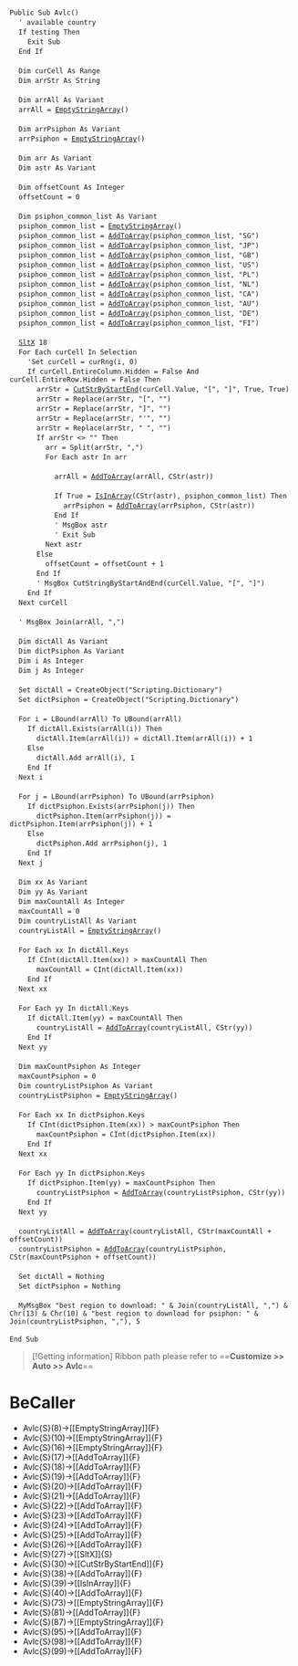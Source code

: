 &nbsp;  &nbsp;  &nbsp;  &nbsp;  
`Public Sub Avlc()`  
&nbsp;&nbsp;&nbsp;&nbsp;`' available country`  
&nbsp;&nbsp;&nbsp;&nbsp;`If testing Then`  
&nbsp;&nbsp;&nbsp;&nbsp;&nbsp;&nbsp;&nbsp;&nbsp;`Exit Sub`  
&nbsp;&nbsp;&nbsp;&nbsp;`End If`  
&nbsp;  &nbsp;  &nbsp;  &nbsp;  
&nbsp;&nbsp;&nbsp;&nbsp;`Dim curCell As Range`  
&nbsp;&nbsp;&nbsp;&nbsp;`Dim arrStr As String`  
&nbsp;  &nbsp;  &nbsp;  &nbsp;  
&nbsp;&nbsp;&nbsp;&nbsp;`Dim arrAll As Variant`  
&nbsp;&nbsp;&nbsp;&nbsp;`arrAll = `[`EmptyStringArray`](EmptyStringArray)`()`  
&nbsp;  &nbsp;  &nbsp;  &nbsp;  
&nbsp;&nbsp;&nbsp;&nbsp;`Dim arrPsiphon As Variant`  
&nbsp;&nbsp;&nbsp;&nbsp;`arrPsiphon = `[`EmptyStringArray`](EmptyStringArray)`()`  
&nbsp;  &nbsp;  &nbsp;  &nbsp;  
&nbsp;&nbsp;&nbsp;&nbsp;`Dim arr As Variant`  
&nbsp;&nbsp;&nbsp;&nbsp;`Dim astr As Variant`  
&nbsp;  &nbsp;  &nbsp;  &nbsp;  
&nbsp;&nbsp;&nbsp;&nbsp;`Dim offsetCount As Integer`  
&nbsp;&nbsp;&nbsp;&nbsp;`offsetCount = 0`  
&nbsp;  &nbsp;  &nbsp;  &nbsp;  
&nbsp;&nbsp;&nbsp;&nbsp;`Dim psiphon_common_list As Variant`  
&nbsp;&nbsp;&nbsp;&nbsp;`psiphon_common_list = `[`EmptyStringArray`](EmptyStringArray)`()`  
&nbsp;&nbsp;&nbsp;&nbsp;`psiphon_common_list = `[`AddToArray`](AddToArray)`(psiphon_common_list, "SG")`  
&nbsp;&nbsp;&nbsp;&nbsp;`psiphon_common_list = `[`AddToArray`](AddToArray)`(psiphon_common_list, "JP")`  
&nbsp;&nbsp;&nbsp;&nbsp;`psiphon_common_list = `[`AddToArray`](AddToArray)`(psiphon_common_list, "GB")`  
&nbsp;&nbsp;&nbsp;&nbsp;`psiphon_common_list = `[`AddToArray`](AddToArray)`(psiphon_common_list, "US")`  
&nbsp;&nbsp;&nbsp;&nbsp;`psiphon_common_list = `[`AddToArray`](AddToArray)`(psiphon_common_list, "PL")`  
&nbsp;&nbsp;&nbsp;&nbsp;`psiphon_common_list = `[`AddToArray`](AddToArray)`(psiphon_common_list, "NL")`  
&nbsp;&nbsp;&nbsp;&nbsp;`psiphon_common_list = `[`AddToArray`](AddToArray)`(psiphon_common_list, "CA")`  
&nbsp;&nbsp;&nbsp;&nbsp;`psiphon_common_list = `[`AddToArray`](AddToArray)`(psiphon_common_list, "AU")`  
&nbsp;&nbsp;&nbsp;&nbsp;`psiphon_common_list = `[`AddToArray`](AddToArray)`(psiphon_common_list, "DE")`  
&nbsp;&nbsp;&nbsp;&nbsp;`psiphon_common_list = `[`AddToArray`](AddToArray)`(psiphon_common_list, "FI")`  
&nbsp;  &nbsp;  &nbsp;  &nbsp;  
&nbsp;&nbsp;&nbsp;&nbsp;[`SltX`](SltX)` 18`  
&nbsp;&nbsp;&nbsp;&nbsp;`For Each curCell In Selection`  
&nbsp;&nbsp;&nbsp;&nbsp;&nbsp;&nbsp;&nbsp;&nbsp;`'Set curCell = curRng(i, 0)`  
&nbsp;&nbsp;&nbsp;&nbsp;&nbsp;&nbsp;&nbsp;&nbsp;`If curCell.EntireColumn.Hidden = False And curCell.EntireRow.Hidden = False Then`  
&nbsp;&nbsp;&nbsp;&nbsp;&nbsp;&nbsp;&nbsp;&nbsp;&nbsp;&nbsp;&nbsp;&nbsp;`arrStr = `[`CutStrByStartEnd`](CutStrByStartEnd)`(curCell.Value, "[", "]", True, True)`  
&nbsp;&nbsp;&nbsp;&nbsp;&nbsp;&nbsp;&nbsp;&nbsp;&nbsp;&nbsp;&nbsp;&nbsp;`arrStr = Replace(arrStr, "[", "")`  
&nbsp;&nbsp;&nbsp;&nbsp;&nbsp;&nbsp;&nbsp;&nbsp;&nbsp;&nbsp;&nbsp;&nbsp;`arrStr = Replace(arrStr, "]", "")`  
&nbsp;&nbsp;&nbsp;&nbsp;&nbsp;&nbsp;&nbsp;&nbsp;&nbsp;&nbsp;&nbsp;&nbsp;`arrStr = Replace(arrStr, "'", "")`  
&nbsp;&nbsp;&nbsp;&nbsp;&nbsp;&nbsp;&nbsp;&nbsp;&nbsp;&nbsp;&nbsp;&nbsp;`arrStr = Replace(arrStr, " ", "")`  
&nbsp;&nbsp;&nbsp;&nbsp;&nbsp;&nbsp;&nbsp;&nbsp;&nbsp;&nbsp;&nbsp;&nbsp;`If arrStr <> "" Then`  
&nbsp;&nbsp;&nbsp;&nbsp;&nbsp;&nbsp;&nbsp;&nbsp;&nbsp;&nbsp;&nbsp;&nbsp;&nbsp;&nbsp;&nbsp;&nbsp;`arr = Split(arrStr, ",")`  
&nbsp;&nbsp;&nbsp;&nbsp;&nbsp;&nbsp;&nbsp;&nbsp;&nbsp;&nbsp;&nbsp;&nbsp;&nbsp;&nbsp;&nbsp;&nbsp;`For Each astr In arr`  
&nbsp;  &nbsp;  &nbsp;  &nbsp;  
&nbsp;&nbsp;&nbsp;&nbsp;&nbsp;&nbsp;&nbsp;&nbsp;&nbsp;&nbsp;&nbsp;&nbsp;&nbsp;&nbsp;&nbsp;&nbsp;&nbsp;&nbsp;&nbsp;&nbsp;`arrAll = `[`AddToArray`](AddToArray)`(arrAll, CStr(astr))`  
&nbsp;  &nbsp;  &nbsp;  &nbsp;  
&nbsp;&nbsp;&nbsp;&nbsp;&nbsp;&nbsp;&nbsp;&nbsp;&nbsp;&nbsp;&nbsp;&nbsp;&nbsp;&nbsp;&nbsp;&nbsp;&nbsp;&nbsp;&nbsp;&nbsp;`If True = `[`IsInArray`](IsInArray)`(CStr(astr), psiphon_common_list) Then`  
&nbsp;&nbsp;&nbsp;&nbsp;&nbsp;&nbsp;&nbsp;&nbsp;&nbsp;&nbsp;&nbsp;&nbsp;&nbsp;&nbsp;&nbsp;&nbsp;&nbsp;&nbsp;&nbsp;&nbsp;&nbsp;&nbsp;&nbsp;&nbsp;`arrPsiphon = `[`AddToArray`](AddToArray)`(arrPsiphon, CStr(astr))`  
&nbsp;&nbsp;&nbsp;&nbsp;&nbsp;&nbsp;&nbsp;&nbsp;&nbsp;&nbsp;&nbsp;&nbsp;&nbsp;&nbsp;&nbsp;&nbsp;&nbsp;&nbsp;&nbsp;&nbsp;`End If`  
&nbsp;&nbsp;&nbsp;&nbsp;&nbsp;&nbsp;&nbsp;&nbsp;&nbsp;&nbsp;&nbsp;&nbsp;&nbsp;&nbsp;&nbsp;&nbsp;&nbsp;&nbsp;&nbsp;&nbsp;`' MsgBox astr`  
&nbsp;&nbsp;&nbsp;&nbsp;&nbsp;&nbsp;&nbsp;&nbsp;&nbsp;&nbsp;&nbsp;&nbsp;&nbsp;&nbsp;&nbsp;&nbsp;&nbsp;&nbsp;&nbsp;&nbsp;`' Exit Sub`  
&nbsp;&nbsp;&nbsp;&nbsp;&nbsp;&nbsp;&nbsp;&nbsp;&nbsp;&nbsp;&nbsp;&nbsp;&nbsp;&nbsp;&nbsp;&nbsp;`Next astr`  
&nbsp;&nbsp;&nbsp;&nbsp;&nbsp;&nbsp;&nbsp;&nbsp;&nbsp;&nbsp;&nbsp;&nbsp;`Else`  
&nbsp;&nbsp;&nbsp;&nbsp;&nbsp;&nbsp;&nbsp;&nbsp;&nbsp;&nbsp;&nbsp;&nbsp;&nbsp;&nbsp;&nbsp;&nbsp;`offsetCount = offsetCount + 1`  
&nbsp;&nbsp;&nbsp;&nbsp;&nbsp;&nbsp;&nbsp;&nbsp;&nbsp;&nbsp;&nbsp;&nbsp;`End If`  
&nbsp;&nbsp;&nbsp;&nbsp;&nbsp;&nbsp;&nbsp;&nbsp;&nbsp;&nbsp;&nbsp;&nbsp;`' MsgBox CutStringByStartAndEnd(curCell.Value, "[", "]")`  
&nbsp;&nbsp;&nbsp;&nbsp;&nbsp;&nbsp;&nbsp;&nbsp;`End If`  
&nbsp;&nbsp;&nbsp;&nbsp;`Next curCell`  
&nbsp;  &nbsp;  &nbsp;  &nbsp;  
&nbsp;&nbsp;&nbsp;&nbsp;`' MsgBox Join(arrAll, ",")`  
&nbsp;  &nbsp;  &nbsp;  &nbsp;  
&nbsp;&nbsp;&nbsp;&nbsp;`Dim dictAll As Variant`  
&nbsp;&nbsp;&nbsp;&nbsp;`Dim dictPsiphon As Variant`  
&nbsp;&nbsp;&nbsp;&nbsp;`Dim i As Integer`  
&nbsp;&nbsp;&nbsp;&nbsp;`Dim j As Integer`  
&nbsp;  &nbsp;  &nbsp;  &nbsp;  
&nbsp;&nbsp;&nbsp;&nbsp;`Set dictAll = CreateObject("Scripting.Dictionary")`  
&nbsp;&nbsp;&nbsp;&nbsp;`Set dictPsiphon = CreateObject("Scripting.Dictionary")`  
&nbsp;  &nbsp;  &nbsp;  &nbsp;  
&nbsp;&nbsp;&nbsp;&nbsp;`For i = LBound(arrAll) To UBound(arrAll)`  
&nbsp;&nbsp;&nbsp;&nbsp;&nbsp;&nbsp;&nbsp;&nbsp;`If dictAll.Exists(arrAll(i)) Then`  
&nbsp;&nbsp;&nbsp;&nbsp;&nbsp;&nbsp;&nbsp;&nbsp;&nbsp;&nbsp;&nbsp;&nbsp;`dictAll.Item(arrAll(i)) = dictAll.Item(arrAll(i)) + 1`  
&nbsp;&nbsp;&nbsp;&nbsp;&nbsp;&nbsp;&nbsp;&nbsp;`Else`  
&nbsp;&nbsp;&nbsp;&nbsp;&nbsp;&nbsp;&nbsp;&nbsp;&nbsp;&nbsp;&nbsp;&nbsp;`dictAll.Add arrAll(i), 1`  
&nbsp;&nbsp;&nbsp;&nbsp;&nbsp;&nbsp;&nbsp;&nbsp;`End If`  
&nbsp;&nbsp;&nbsp;&nbsp;`Next i`  
&nbsp;  &nbsp;  &nbsp;  &nbsp;  
&nbsp;&nbsp;&nbsp;&nbsp;`For j = LBound(arrPsiphon) To UBound(arrPsiphon)`  
&nbsp;&nbsp;&nbsp;&nbsp;&nbsp;&nbsp;&nbsp;&nbsp;`If dictPsiphon.Exists(arrPsiphon(j)) Then`  
&nbsp;&nbsp;&nbsp;&nbsp;&nbsp;&nbsp;&nbsp;&nbsp;&nbsp;&nbsp;&nbsp;&nbsp;`dictPsiphon.Item(arrPsiphon(j)) = dictPsiphon.Item(arrPsiphon(j)) + 1`  
&nbsp;&nbsp;&nbsp;&nbsp;&nbsp;&nbsp;&nbsp;&nbsp;`Else`  
&nbsp;&nbsp;&nbsp;&nbsp;&nbsp;&nbsp;&nbsp;&nbsp;&nbsp;&nbsp;&nbsp;&nbsp;`dictPsiphon.Add arrPsiphon(j), 1`  
&nbsp;&nbsp;&nbsp;&nbsp;&nbsp;&nbsp;&nbsp;&nbsp;`End If`  
&nbsp;&nbsp;&nbsp;&nbsp;`Next j`  
&nbsp;  &nbsp;  &nbsp;  &nbsp;  
&nbsp;&nbsp;&nbsp;&nbsp;`Dim xx As Variant`  
&nbsp;&nbsp;&nbsp;&nbsp;`Dim yy As Variant`  
&nbsp;&nbsp;&nbsp;&nbsp;`Dim maxCountAll As Integer`  
&nbsp;&nbsp;&nbsp;&nbsp;`maxCountAll = 0`  
&nbsp;&nbsp;&nbsp;&nbsp;`Dim countryListAll As Variant`  
&nbsp;&nbsp;&nbsp;&nbsp;`countryListAll = `[`EmptyStringArray`](EmptyStringArray)`()`  
&nbsp;  &nbsp;  &nbsp;  &nbsp;  
&nbsp;&nbsp;&nbsp;&nbsp;`For Each xx In dictAll.Keys`  
&nbsp;&nbsp;&nbsp;&nbsp;&nbsp;&nbsp;&nbsp;&nbsp;`If CInt(dictAll.Item(xx)) > maxCountAll Then`  
&nbsp;&nbsp;&nbsp;&nbsp;&nbsp;&nbsp;&nbsp;&nbsp;&nbsp;&nbsp;&nbsp;&nbsp;`maxCountAll = CInt(dictAll.Item(xx))`  
&nbsp;&nbsp;&nbsp;&nbsp;&nbsp;&nbsp;&nbsp;&nbsp;`End If`  
&nbsp;&nbsp;&nbsp;&nbsp;`Next xx`  
&nbsp;  &nbsp;  &nbsp;  &nbsp;  
&nbsp;&nbsp;&nbsp;&nbsp;`For Each yy In dictAll.Keys`  
&nbsp;&nbsp;&nbsp;&nbsp;&nbsp;&nbsp;&nbsp;&nbsp;`If dictAll.Item(yy) = maxCountAll Then`  
&nbsp;&nbsp;&nbsp;&nbsp;&nbsp;&nbsp;&nbsp;&nbsp;&nbsp;&nbsp;&nbsp;&nbsp;`countryListAll = `[`AddToArray`](AddToArray)`(countryListAll, CStr(yy))`  
&nbsp;&nbsp;&nbsp;&nbsp;&nbsp;&nbsp;&nbsp;&nbsp;`End If`  
&nbsp;&nbsp;&nbsp;&nbsp;`Next yy`  
&nbsp;  &nbsp;  &nbsp;  &nbsp;  
&nbsp;&nbsp;&nbsp;&nbsp;`Dim maxCountPsiphon As Integer`  
&nbsp;&nbsp;&nbsp;&nbsp;`maxCountPsiphon = 0`  
&nbsp;&nbsp;&nbsp;&nbsp;`Dim countryListPsiphon As Variant`  
&nbsp;&nbsp;&nbsp;&nbsp;`countryListPsiphon = `[`EmptyStringArray`](EmptyStringArray)`()`  
&nbsp;  &nbsp;  &nbsp;  &nbsp;  
&nbsp;&nbsp;&nbsp;&nbsp;`For Each xx In dictPsiphon.Keys`  
&nbsp;&nbsp;&nbsp;&nbsp;&nbsp;&nbsp;&nbsp;&nbsp;`If CInt(dictPsiphon.Item(xx)) > maxCountPsiphon Then`  
&nbsp;&nbsp;&nbsp;&nbsp;&nbsp;&nbsp;&nbsp;&nbsp;&nbsp;&nbsp;&nbsp;&nbsp;`maxCountPsiphon = CInt(dictPsiphon.Item(xx))`  
&nbsp;&nbsp;&nbsp;&nbsp;&nbsp;&nbsp;&nbsp;&nbsp;`End If`  
&nbsp;&nbsp;&nbsp;&nbsp;`Next xx`  
&nbsp;  &nbsp;  &nbsp;  &nbsp;  
&nbsp;&nbsp;&nbsp;&nbsp;`For Each yy In dictPsiphon.Keys`  
&nbsp;&nbsp;&nbsp;&nbsp;&nbsp;&nbsp;&nbsp;&nbsp;`If dictPsiphon.Item(yy) = maxCountPsiphon Then`  
&nbsp;&nbsp;&nbsp;&nbsp;&nbsp;&nbsp;&nbsp;&nbsp;&nbsp;&nbsp;&nbsp;&nbsp;`countryListPsiphon = `[`AddToArray`](AddToArray)`(countryListPsiphon, CStr(yy))`  
&nbsp;&nbsp;&nbsp;&nbsp;&nbsp;&nbsp;&nbsp;&nbsp;`End If`  
&nbsp;&nbsp;&nbsp;&nbsp;`Next yy`  
&nbsp;  &nbsp;  &nbsp;  &nbsp;  
&nbsp;&nbsp;&nbsp;&nbsp;`countryListAll = `[`AddToArray`](AddToArray)`(countryListAll, CStr(maxCountAll + offsetCount))`  
&nbsp;&nbsp;&nbsp;&nbsp;`countryListPsiphon = `[`AddToArray`](AddToArray)`(countryListPsiphon, CStr(maxCountPsiphon + offsetCount))`  
&nbsp;  &nbsp;  &nbsp;  &nbsp;  
&nbsp;&nbsp;&nbsp;&nbsp;`Set dictAll = Nothing`  
&nbsp;&nbsp;&nbsp;&nbsp;`Set dictPsiphon = Nothing`  
&nbsp;  &nbsp;  &nbsp;  &nbsp;  
&nbsp;&nbsp;&nbsp;&nbsp;`MyMsgBox "best region to download: " & Join(countryListAll, ",") & Chr(13) & Chr(10) & "best region to download for psiphon: " & Join(countryListPsiphon, ","), 5`  
&nbsp;  &nbsp;  &nbsp;  &nbsp;  
`End Sub`  


> [!Getting information]
> Ribbon path please refer to ==**Customize >> Auto >> Avlc**==


# BeCaller
- Avlc{S}(8)->[[EmptyStringArray]]{F}
- Avlc{S}(10)->[[EmptyStringArray]]{F}
- Avlc{S}(16)->[[EmptyStringArray]]{F}
- Avlc{S}(17)->[[AddToArray]]{F}
- Avlc{S}(18)->[[AddToArray]]{F}
- Avlc{S}(19)->[[AddToArray]]{F}
- Avlc{S}(20)->[[AddToArray]]{F}
- Avlc{S}(21)->[[AddToArray]]{F}
- Avlc{S}(22)->[[AddToArray]]{F}
- Avlc{S}(23)->[[AddToArray]]{F}
- Avlc{S}(24)->[[AddToArray]]{F}
- Avlc{S}(25)->[[AddToArray]]{F}
- Avlc{S}(26)->[[AddToArray]]{F}
- Avlc{S}(27)->[[SltX]]{S}
- Avlc{S}(30)->[[CutStrByStartEnd]]{F}
- Avlc{S}(38)->[[AddToArray]]{F}
- Avlc{S}(39)->[[IsInArray]]{F}
- Avlc{S}(40)->[[AddToArray]]{F}
- Avlc{S}(73)->[[EmptyStringArray]]{F}
- Avlc{S}(81)->[[AddToArray]]{F}
- Avlc{S}(87)->[[EmptyStringArray]]{F}
- Avlc{S}(95)->[[AddToArray]]{F}
- Avlc{S}(98)->[[AddToArray]]{F}
- Avlc{S}(99)->[[AddToArray]]{F}

